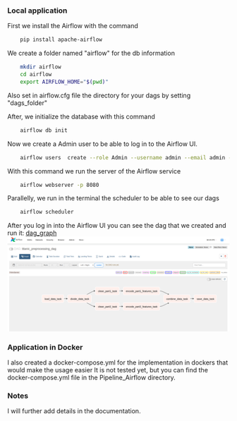 ### Local application

First we install the Airflow with the command
```bash
    pip install apache-airflow
```

We create a folder named "airflow" for the db information
```bash
    mkdir airflow
    cd airflow
    export AIRFLOW_HOME="$(pwd)"
```
Also set in airflow.cfg file the directory for your dags by setting "dags_folder"

After, we initialize the database with this command
```bash
    airflow db init
```
Now we create a Admin user to be able to log in to the Airflow UI.
```bash
    airflow users  create --role Admin --username admin --email admin --firstname admin --lastname admin --password admin
```
With this command we run the server of the Airflow service
```bash
    airflow webserver -p 8080
```
Parallelly, we run in the terminal the scheduler to be able to see our dags
```bash
    airflow scheduler
```

After you log in into the Airflow UI you can see the dag that we created and run it:
[dag_graph](Pipeline_Airflow/screenshots/dag_example.png) 
\
![dag_graph](Pipeline_Airflow/screenshots/dag_example.png)


### Application in Docker
I also created a docker-compose.yml for the implementation in dockers that would make the usage easier 
It is not tested yet, but you can find the docker-compose.yml file in the Pipeline_Airflow directory.


### Notes
I will further add details in the documentation.

